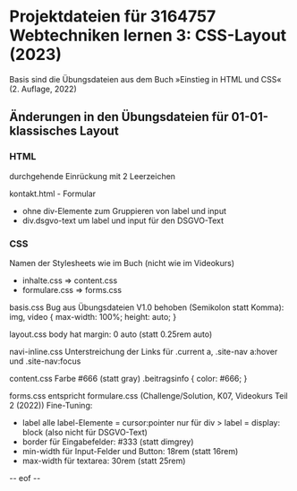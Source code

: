 # Projektdateien für 3164757 Webtechniken lernen 3: CSS-Layout (2023) 

Basis sind die Übungsdateien aus dem Buch »Einstieg in HTML und CSS« (2. Auflage, 2022)


## Änderungen in den Übungsdateien für 01-01-klassisches Layout 

### HTML
durchgehende Einrückung mit 2 Leerzeichen 

kontakt.html - Formular 
- ohne div-Elemente zum Gruppieren von label und input 
- div.dsgvo-text um label und input für den DSGVO-Text


### CSS 
Namen der Stylesheets wie im Buch (nicht wie im Videokurs)
- inhalte.css => content.css 
- formulare.css => forms.css 

basis.css 
Bug aus Übungsdateien V1.0 behoben (Semikolon statt Komma): 
img, video { max-width: 100%; height: auto; } 

layout.css 
body hat margin: 0 auto (statt 0.25rem auto)

navi-inline.css 
Unterstreichung der Links für .current a, .site-nav a:hover und .site-nav:focus 

content.css 
Farbe #666 (statt gray)
.beitragsinfo { color: #666; } 

forms.css 
entspricht formulare.css (Challenge/Solution, K07, Videokurs Teil 2 (2022)) 
Fine-Tuning: 
- label 
  alle label-Elemente = cursor:pointer
  nur für div > label = display: block (also nicht für DSGVO-Text)
- border für Eingabefelder: #333 (statt dimgrey)
- min-width für Input-Felder und Button: 18rem (statt 16rem)
- max-width für textarea: 30rem (statt 25rem)


-- eof -- 
